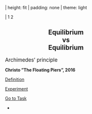 | height: fit
| padding: none
| theme: light

| 1 2

<section style="padding: var(--base5)">

# <div style="text-align:center;width:400px">Equilibrium <br>vs<br> Equilibrium</div>

<big>Archimedes’ principle</big>

<b>Christo ”The Floating Piers”, 2016</b>

<a href="https://www.britannica.com/science/Archimedes-principle" target="_new">Definition</a>

<a href="https://phet.colorado.edu/sims/density-and-buoyancy/buoyancy_en.html" target="_new">Experiment</a>


<a class="primary" href="./index6.html">Go to Task</a>


-
<br><br><br>
<f-image src="images/img_index5.jpg" style="width:650px;height:600px;text-align:center"/>
